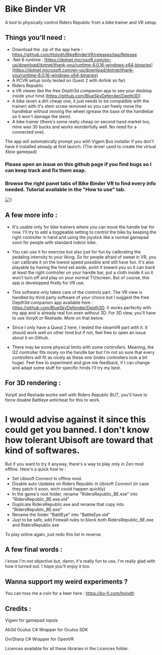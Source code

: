 # Bike Binder VR
A tool to physically control Riders Republic from a bike trainer and VR setup. 


## Things you'll need :
- Download the .zip of the app here : https://github.com/Holydh/BikeBinderVR/releases/tag/Release
- .Net 6 runtime : [https://dotnet.microsoft.com/en-us/download/dotnet/thank-you/runtime-6.0.16-windows-x64-binaries](https://dotnet.microsoft.com/en-us/download/dotnet/thank-you/runtime-6.0.16-windows-x64-binaries)
- A PCVR setup (only tested on Quest 2 with Airlink so far)
- Riders Republic
- a VR viewer like the free Depth3d companion app to see your desktop inside your hmd (https://github.com/BlueSkyDefender/Depth3D)
- A bike (even a dirt cheap one, it just needs to be compatible with the trainer) with it's stem screw removed so you can freely move the handlebar without moving the wheel (grease the base of the handlebar so it won't damage the stem).
- A bike trainer (there's some really cheap on second hand market too, mine was 30 bucks and works wonderfully well. No need for a connected one).

The app will automatically prompt you with Vigem Bus installer if you don't have it installed already at first launch. (The driver used to create the virtual Xbox gamepad)

### Please open an issue on this github page if you find bugs so I can keep track and fix them asap.

### Browse the right panel tabs of Bike Binder VR to find every info needed. Tutorial available in the "How to use" tab.

![1](https://user-images.githubusercontent.com/109091343/233663790-688885fc-62c7-4f99-aab9-b1e2da8abb82.png)


## A few more info :

- It's usable only for bike trainers where you can move the handle bar for now. I'll try to add a toggleable setting to control the bike by keeping the right controller in hand and using the joystick like a normal gamepad soon for people with standard indoor bike.

- You can use it for exercise but also just for fun by calibrating the pedaling intensity to your liking. So for people afraid of sweat in VR, you can calibrate it on the lowest speed possible and still have fun. It's also playable by having the hmd set aside, point it toward you so it can track at least the right controller on your handle bar, put a cloth inside it so it won't turn off and play on your normal TV/screen. But of course, this app is developped firstly for VR use.

- This software only takes care of the controls part. The VR view is handled by third party software of your choice but I suggest the free Depth3d companion app available here : https://github.com/BlueSkyDefender/Depth3D. It works perfectly with my app and is already real fun even without 3D.
For 3D view, you'll have to use VorpX or Reshade. More on that below.

- Since I only have a Quest 2 here, I tested the steamVR part with it. It should work well on other hmd but if not, feel free to open an issue about it on Github.

- There may be some physical limits with some controllers. Meaning, the Q2 controller fits nicely on the handle bar but I'm not so sure that every controllers will fit as nicely as these one (index controllers look a bit huge). Feel free to experiment and give me feedback, if I can change and adapt some stuff for specific hmds I'll try my best.


## For 3D rendering :
VorpX and Reshade works well with Riders Republic BUT, you'll have to force disable Battleye anticheat for this to work.
# I would advise against it since this could get you banned. I don't know how tolerant Ubisoft are toward that kind of softwares.
But if you want to try it anyway, there's a way to play only in Zen mod offline. Here's a quick how to :
- Set Ubisoft Connect in offline mod.
- Disable auto Updates on Riders Republic in Ubisoft Connect (in case they patch it soon, wich could happen quickly)
- In the game's root folder, rename "RidersRepublic_BE.exe" into "RidersRepublic_BE.exe.old"
- Duplicate RidersRepublic.exe and rename that copy into "RidersRepublic_BE.exe"
- Rename the folder "BattlEye" into "BattleEye.old"
- Just to be safe, add Firewall rules to block both RidersRepublic_BE.exe and RidersRepublic.exe

To play online again, just redo this list in reverse.



## A few final words :
I know I'm not objective but, damn, it's really fun to use, I'm really glad with how it turned out. I hope you'll enjoy it too.

## Wanna support my weird experiments ?
You can toss me a coin for a beer here : https://ko-fi.com/holydh


## Credits :
Vigem for gamepad inputs

Ab3d Oculus C# Wrapper for Oculus SDK

OvrSharp C# Wrapper for OpenVR

Licences available for all these libraries in the Licences folder.

